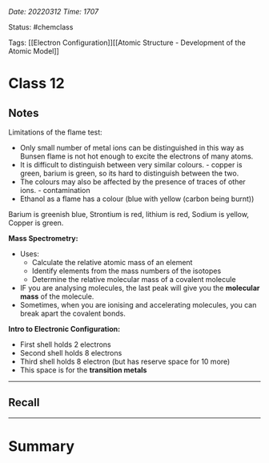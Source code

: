 *Date: 20220312 Time: 1707*


Status: #chemclass

Tags: [[Electron Configuration]][[Atomic Structure - Development of the Atomic Model]]


# Class 12


## Notes
Limitations of the flame test:

-   Only small number of metal ions can be distinguished in this way as Bunsen flame is not hot enough to excite the electrons of many atoms.
-   It is difficult to distinguish between very similar colours. - copper is green, barium is green, so its hard to distinguish between the two.
-   The colours may also be affected by the presence of traces of other ions. - contamination
-   Ethanol as a flame has a colour (blue with yellow (carbon being burnt))

Barium is greenish blue, Strontium is red, lithium is red, Sodium is yellow, Copper is green.

**Mass Spectrometry:**

-   Uses:
    -   Calculate the relative atomic mass of an element
    -   Identify elements from the mass numbers of the isotopes
    -   Determine the relative molecular mass of a covalent molecule
-   IF you are analysing molecules, the last peak will give you the **molecular mass** of the molecule.
-   Sometimes, when you are ionising and accelerating molecules, you can break apart the covalent bonds.

**Intro to Electronic Configuration:**

-   First shell holds 2 electrons
-   Second shell holds 8 electrons
-   Third shell holds 8 electron (but has reserve space for 10 more)
-   This space is for the **transition metals**





---
## Recall








---

# Summary